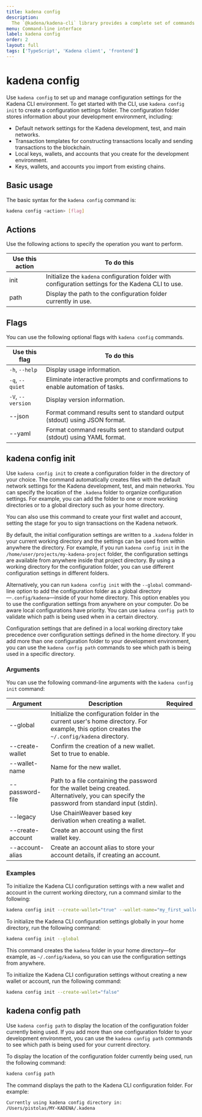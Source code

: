```yaml
---
title: kadena config
description:
  The `@kadena/kadena-cli` library provides a complete set of commands for creating applications and interacting with the Kadena network interactively or by using scripts from the command-line.
menu: Command-line interface
label: kadena config
order: 2
layout: full
tags: ['TypeScript', 'Kadena client', 'frontend']
---
```


# kadena config

Use `kadena config` to set up and manage configuration settings for the Kadena CLI environment.
To get started with the CLI, use `kadena config init` to create a configuration settings folder.
The configuration folder stores information about your development environment, including:

- Default network settings for the Kadena development, test, and main networks.
- Transaction templates for constructing transactions locally and sending transactions to the blockchain.
- Local keys, wallets, and accounts that you create for the development environment.
- Keys, wallets, and accounts you import from existing chains.

## Basic usage

The basic syntax for the `kadena config` command is:

```bash
kadena config <action> [flag]
```

## Actions

Use the following actions to specify the operation you want to perform.

| Use this action | To do this
| --------------- | ----------- |
| init | Initialize the `kadena` configuration folder with configuration settings for the Kadena CLI to use. |
| path | Display the path to the configuration folder currently in use. |

## Flags

You can use the following optional flags with `kadena config` commands.

| Use this flag | To do this
| ------------- | -----------
| `-h`, `--help` |	Display usage information.
| `-q`, `--quiet` | Eliminate interactive prompts and confirmations to enable automation of tasks.
| `-V`, `--version`	| Display version information.
| --json | Format command results sent to standard output (stdout) using JSON format.
| --yaml | Format command results sent to standard output (stdout) using YAML format.

## kadena config init

Use `kadena config init` to create a configuration folder in the directory of your choice.
The command automatically creates files with the default network settings for the Kadena development, test, and main networks.
You can specify the location of the `.kadena` folder to organize configuration settings.
For example, you can add the folder to one or more working directories or to a global directory such as your home directory.

You can also use this command to create your first wallet and account, setting the stage for you to sign transactions on the Kadena network.

By default, the initial configuration settings are written to a `.kadena` folder in your current working directory and the settings can be used from within anywhere the directory. 
For example, if you run `kadena config init` in the `/home/user/projects/my-kadena-project` folder, the configuration settings are available from anywhere inside that project directory.
By using a working directory for the configuration folder, you can use different configuration settings in different folders.

Alternatively, you can run `kadena config init` with the `--global` command-line option to add the configuration folder as a global directory—`.config/kadena`—inside of your home directory. This option enables you to use the
configuration settings from anywhere on your computer. Do be aware local configurations
have priority. You can use `kadena config path` to validate which path is being
used when in a certain directory.

Configuration settings that are defined in a local working directory take precedence over configuration settings defined in the home directory. 
If you add more than one configuration folder to your development environment, you can use the `kadena config path` commands to see which path is being used in a specific directory.

### Arguments

You can use the following command-line arguments with the `kadena config init` command:

| **Argument** | **Description** | **Required** | 
| ----------- | --------------- | ------------ | 
| --global | Initialize the configuration folder in the current user's home directory. For example, this option creates the `~/.config/kadena` directory.| | 
| --create-wallet | Confirm the creation of a new wallet. Set to true to enable. | | 
| --wallet-name | Name for the new wallet. | | 
| --password-file | Path to a file containing the password for the wallet being created. Alternatively, you can specify the password from standard input (stdin). | | 
| --legacy | Use ChainWeaver based key derivation when creating a wallet. | | 
| --create-account | Create an account using the first wallet key. | | 
| --account-alias | Create an account alias to store your account details, if creating an account. | |

### Examples

To initialize the Kadena CLI configuration settings with a new wallet and account in the current working directory, run a command similar to the following:

```bash
kadena config init --create-wallet="true" --wallet-name="my_first_wallet" --create-account="true" --account-alias="dev_account"
```

To initialize the Kadena CLI configuration settings globally in your home directory, run the following command:

```bash
kadena config init --global
```

This command creates the `kadena` folder in your home directory—for example, as `~/.config/kadena`, so you can use the configuration settings from anywhere. 

To initialize the Kadena CLI configuration settings without creating a new wallet or account, run the following command:

```bash
kadena config init --create-wallet="false"
```

## kadena config path

Use `kadena config path` to display the location of the configuration folder currently being used.
If you add more than one configuration folder to your development environment, you can use the `kadena config path` commands to see which path is being used for your current directory.

To display the location of the configuration folder currently being used, run the following command:

```bash
kadena config path       
```

The command displays the path to the Kadena CLI configuration folder.
For example:

```bash
Currently using kadena config directory in:
/Users/pistolas/MY-KADENA/.kadena
```
